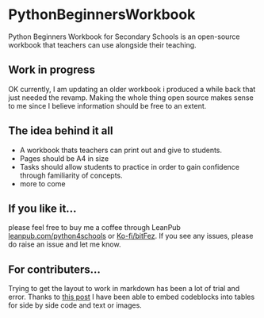# PythonBeginnersWorkbook
Python Beginners Workbook for Secondary Schools is an open-source workbook that teachers can use alongside their teaching.


## Work in progress
OK currently, I am updating an older workbook i produced a while back that just needed the revamp. Making the whole thing open source makes sense to me since I believe information should be free to an extent.

## The idea behind it all
* A workbook thats teachers can print out and give to students.
* Pages should be A4 in size
* Tasks should allow students to practice in order to gain confidence through familiarity of concepts.
* more to come

## If you like it... 
please feel free to buy me a coffee through LeanPub [leanpub.com/python4schools](https://leanpub.com/python4schools) or [Ko-fi/bitFez](https://ko-fi.com/bitfez).
If you see any issues, please do raise an issue and let me know.

## For contributers...
Trying to get the layout to work in markdown has been a lot of trial and error. Thanks to [this post](https://stackoverflow.com/a/60502719/3550161) I have been able to embed codeblocks into tables for side by side code and text or images.
